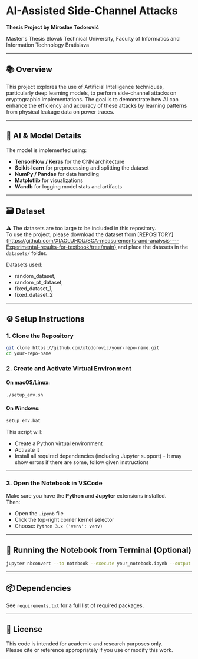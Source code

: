 
# AI-Assisted Side-Channel Attacks

**Thesis Project by Miroslav Todorović**

Master's Thesis
Slovak Technical University, Faculty of Informatics and Information Technology
Bratislava

---

## 📚 Overview

This project explores the use of Artificial Intelligence techniques, particularly deep learning models, to perform side-channel attacks on cryptographic implementations. The goal is to demonstrate how AI can enhance the efficiency and accuracy of these attacks by learning patterns from physical leakage data on power traces.

---

## 🧠 AI & Model Details

The model is implemented using:
- **TensorFlow / Keras** for the CNN architecture
- **Scikit-learn** for preprocessing and splitting the dataset
- **NumPy / Pandas** for data handling
- **Matplotlib** for visualizations
- **Wandb** for logging model stats and artifacts
---

## 🗃️ Dataset

⚠️ The datasets are too large to be included in this repository.  
To use the project, please download the dataset from [REPOSITORY]{https://github.com/XIAOLUHOU/SCA-measurements-and-analysis----Experimental-results-for-textbook/tree/main} and place the datasets in the `datasets/` folder.

Datasets used:
- random_dataset,
- random_pt_dataset,
- fixed_dataset_1,
- fixed_dataset_2
---

## ⚙️ Setup Instructions

### 1. Clone the Repository

```bash
git clone https://github.com/xtodorovic/your-repo-name.git
cd your-repo-name
```

### 2. Create and Activate Virtual Environment

#### On macOS/Linux:

```bash
./setup_env.sh
```

#### On Windows:

```cmd
setup_env.bat
```

This script will:
- Create a Python virtual environment
- Activate it
- Install all required dependencies (including Jupyter support) - It may show errors if there are some, follow given instructions

---

### 3. Open the Notebook in VSCode

Make sure you have the **Python** and **Jupyter** extensions installed.  
Then:
- Open the `.ipynb` file
- Click the top-right corner kernel selector
- Choose: `Python 3.x ('venv': venv)`

---

## 🧪 Running the Notebook from Terminal (Optional)

```bash
jupyter nbconvert --to notebook --execute your_notebook.ipynb --output executed_notebook.ipynb
```

---

## 📦 Dependencies

See `requirements.txt` for a full list of required packages.

---

## 📄 License

This code is intended for academic and research purposes only.  
Please cite or reference appropriately if you use or modify this work.
